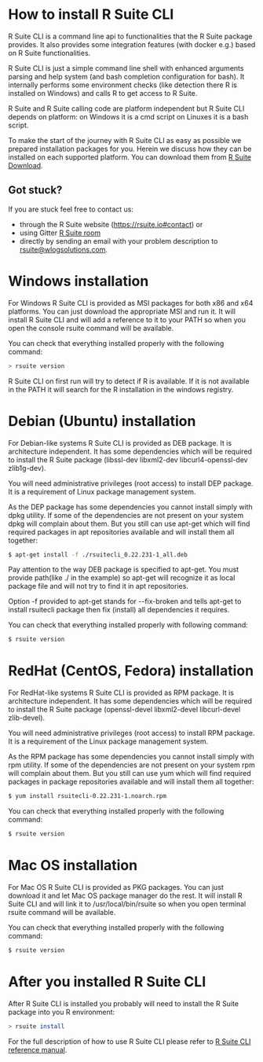 # How to install R Suite CLI

R Suite CLI is a command line api to functionalities that the R Suite package provides. It also provides some integration features (with docker e.g.)
based on R Suite functionalities.

R Suite CLI is just a simple command line shell with enhanced arguments parsing and help system (and bash completion configuration for bash).
It internally performs some environment checks (like detection there R is installed on Windows) and calls R to get access to R Suite.

R Suite and R Suite calling code are platform independent but R Suite CLI depends on platform: on Windows it is a cmd script on Linuxes it is a
bash script.

To make the start of the journey with R Suite CLI as easy as possible we prepared installation packages for you. Herein we discuss how they can be
installed on each supported platform. You can download them from [R
Suite Download](https://rsuite.io/RSuite_Download.php).

## **Got stuck?**

If you are stuck feel free to contact us:

* through the R Suite website (https://rsuite.io#contact) or 
* using Gitter [R Suite room](https://gitter.im/WLOGSolutions/RSuite
  "R Suite room")
* directly by sending an email with your problem description to
  [rsuite@wlogsolutions.com](mailto:rsuite@wlogsolutions.com).
  
# Windows installation

For Windows R Suite CLI is provided as MSI packages for both x86 and x64 platforms. You can just download the appropriate MSI and run it.
It will install R Suite CLI and will add a reference to it to your PATH so when you open the console rsuite command will be available. 

You can check that everything installed properly with the following command:

``` bash
> rsuite version
```

R Suite CLI on first run will try to detect if R is available. If it is not available in  the PATH it will search for the R installation in the windows
registry. 

# Debian (Ubuntu) installation

For Debian-like systems R Suite CLI is provided as DEB package. It is architecture independent. It has some dependencies which will be
required to install the R Suite package (libssl-dev libxml2-dev libcurl4-openssl-dev zlib1g-dev).

You will need administrative privileges (root access) to install DEP package. It is a requirement of Linux package management system.

As the DEP package has some dependencies you cannot install simply with dpkg utility. If some of the dependencies are not present on your
system dpkg will complain about them. But you still can use apt-get which will find required packages in apt repositories available and
will install them all together:

``` bash
$ apt-get install -f ./rsuitecli_0.22.231-1_all.deb
```

Pay attention to the way DEB package is specified to apt-get. You must provide path(like ./ in the example) so apt-get will recognize it 
as local package file and will not try to find it in apt repositories.

Option -f provided to apt-get stands for --fix-broken and tells apt-get to install rsuitecli package then fix (install) all dependencies it
requires.

You can check that everything installed properly with following command:

``` bash
$ rsuite version
```

# RedHat (CentOS, Fedora) installation

For RedHat-like systems R Suite CLI is provided as RPM package. It is architecture independent. It has some dependencies which will be
required to install the R Suite package (openssl-devel libxml2-devel libcurl-devel zlib-devel).

You will need administrative privileges (root access) to install RPM package. It is a requirement of the Linux package management system.

As the RPM package has some dependencies you cannot install simply with rpm utility. If some of the dependencies are not present on your
system rpm will complain about them. But you still can use yum which will find required packages in package repositories available and
will install them all together:

``` bash
$ yum install rsuitecli-0.22.231-1.noarch.rpm
```

You can check that everything installed properly with the following command:

``` bash
$ rsuite version
```

# Mac OS installation

For Mac OS R Suite CLI is provided as PKG packages. You can just download it and let Mac OS package manager do the rest.
It will install R Suite CLI and will link it to /usr/local/bin/rsuite so when you open terminal rsuite command will be available. 

You can check that everything installed properly with the following command:

``` bash
$ rsuite version
```


# After you installed R Suite CLI

After R Suite CLI is installed you probably will need to install the R Suite package into you R environment:

``` bash
> rsuite install
```

For the full description of how to use R Suite CLI please refer to [R Suite CLI reference manual](https://rsuite.io/RSuite_Tutorial.php?article=rsuite_cli_reference.md).

